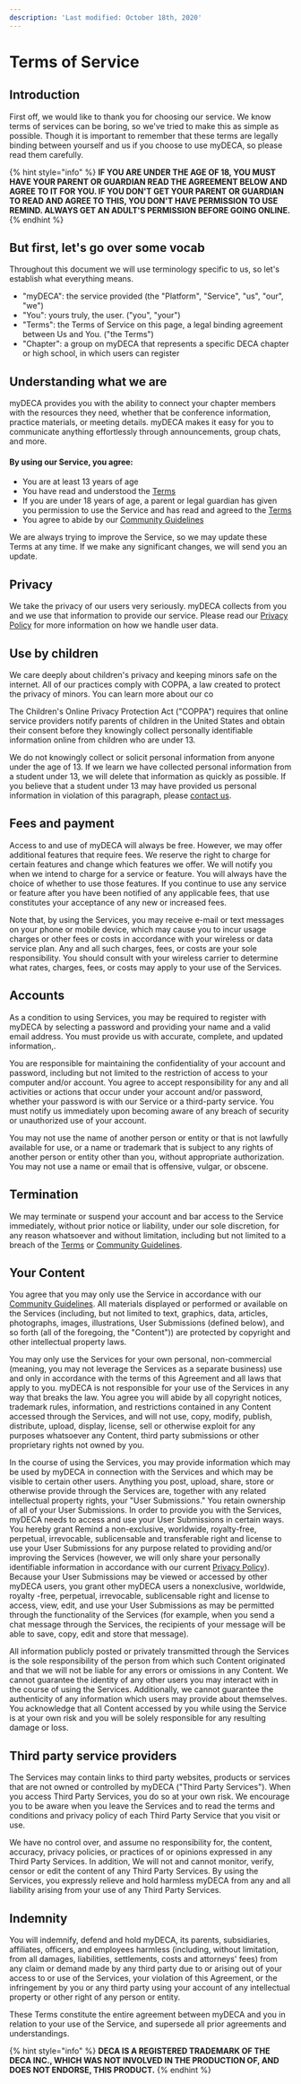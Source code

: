 ```yaml
---
description: 'Last modified: October 18th, 2020'
---
```


# Terms of Service

## Introduction

First off, we would like to thank you for choosing our service. We know terms of services can be boring, so we've tried to make this as simple as possible. Though it is important to remember that these terms are legally binding between yourself and us if you choose to use myDECA, so please read them carefully.

{% hint style="info" %}
**IF YOU ARE UNDER THE AGE OF 18, YOU MUST HAVE YOUR PARENT OR GUARDIAN READ THE AGREEMENT BELOW AND AGREE TO IT FOR YOU. IF YOU DON'T GET YOUR PARENT OR GUARDIAN TO READ AND AGREE TO THIS, YOU DON'T HAVE PERMISSION TO USE REMIND. ALWAYS GET AN ADULT'S PERMISSION BEFORE GOING ONLINE.**
{% endhint %}

## But first, let's go over some vocab

Throughout this document we will use terminology specific to us, so let's establish what everything means.

* "myDECA": the service provided \(the "Platform", "Service", "us", "our", "we"\)
* "You": yours truly, the user. \("you", "your"\) 
* "Terms": the Terms of Service on this page, a legal binding agreement between Us and You. \("the Terms"\)
* "Chapter": a group on myDECA that represents a specific DECA chapter or high school, in which users can register

## Understanding what we are

myDECA provides you with the ability to connect your chapter members with the resources they need, whether that be conference information, practice materials, or meeting details. myDECA makes it easy for you to communicate anything effortlessly through announcements, group chats, and more.

#### By using our Service, you agree:

* You are at least 13 years of age
* You have read and understood the [Terms](tos.md)
* If you are under 18 years of age, a parent or legal guardian has given you permission to use the Service and has read and agreed to the [Terms](tos.md)
* You agree to abide by our [Community Guidelines](community-guidelines.md)

We are always trying to improve the Service, so we may update these Terms at any time. If we make any significant changes, we will send you an update.   

## Privacy

We take the privacy of our users very seriously. myDECA collects from you and we use that information to provide our service. Please read our [Privacy Policy](privacy.md) for more information on how we handle user data.

## Use by children

We care deeply about children's privacy and keeping minors safe on the internet. All of our practices comply with COPPA, a law created to protect the privacy of minors. You can learn more about our co 

The Children's Online Privacy Protection Act \("COPPA"\) requires that online service providers notify parents of children in the United States and obtain their consent before they knowingly collect personally identifiable information online from children who are under 13.

We do not knowingly collect or solicit personal information from anyone under the age of 13. If we learn we have collected personal information from a student under 13, we will delete that information as quickly as possible. If you believe that a student under 13 may have provided us personal information in violation of this paragraph, please [contact us](mailto:mydeca.app@gmail.com).

## Fees and payment

Access to and use of myDECA will always be free. However, we may offer additional features that require fees. We reserve the right to charge for certain features and change which features we offer. We will notify you when we intend to charge for a service or feature. You will always have the choice of whether to use those features. If you continue to use any service or feature after you have been notified of any applicable fees, that use constitutes your acceptance of any new or increased fees.

Note that, by using the Services, you may receive e-mail or text messages on your phone or mobile device, which may cause you to incur usage charges or other fees or costs in accordance with your wireless or data service plan. Any and all such charges, fees, or costs are your sole responsibility. You should consult with your wireless carrier to determine what rates, charges, fees, or costs may apply to your use of the Services. 

## Accounts

As a condition to using Services, you may be required to register with myDECA by selecting a password and providing your name and a valid email address. You must provide us with accurate, complete, and updated information,.

You are responsible for maintaining the confidentiality of your account and password, including but not limited to the restriction of access to your computer and/or account. You agree to accept responsibility for any and all activities or actions that occur under your account and/or password, whether your password is with our Service or a third-party service. You must notify us immediately upon becoming aware of any breach of security or unauthorized use of your account.

You may not use the name of another person or entity or that is not lawfully available for use, or a name or trademark that is subject to any rights of another person or entity other than you, without appropriate authorization. You may not use a name or email that is offensive, vulgar, or obscene.

## Termination

We may terminate or suspend your account and bar access to the Service immediately, without prior notice or liability, under our sole discretion, for any reason whatsoever and without limitation, including but not limited to a breach of the [Terms](tos.md) or [Community Guidelines](community-guidelines.md).

## Your Content

You agree that you may only use the Service in accordance with our [Community Guidelines](community-guidelines.md). All materials displayed or performed or available on the Services \(including, but not limited to text, graphics, data, articles, photographs, images, illustrations, User Submissions \(defined below\), and so forth \(all of the foregoing, the "Content"\)\) are protected by copyright and other intellectual property laws.

You may only use the Services for your own personal, non-commercial \(meaning, you may not leverage the Services as a separate business\) use and only in accordance with the terms of this Agreement and all laws that apply to you. myDECA is not responsible for your use of the Services in any way that breaks the law. You agree you will abide by all copyright notices, trademark rules, information, and restrictions contained in any Content accessed through the Services, and will not use, copy, modify, publish, distribute, upload, display, license, sell or otherwise exploit for any purposes whatsoever any Content, third party submissions or other proprietary rights not owned by you.

In the course of using the Services, you may provide information which may be used by myDECA in connection with the Services and which may be visible to certain other users. Anything you post, upload, share, store or otherwise provide through the Services are, together with any related intellectual property rights, your "User Submissions." You retain ownership of all of your User Submissions. In order to provide you with the Services, myDECA needs to access and use your User Submissions in certain ways. You hereby grant Remind a non-exclusive, worldwide, royalty-free, perpetual, irrevocable, sublicensable and transferable right and license to use your User Submissions for any purpose related to providing and/or improving the Services \(however, we will only share your personally identifiable information in accordance with our current [Privacy Policy](privacy.md)\). Because your User Submissions may be viewed or accessed by other myDECA users, you grant other myDECA users a nonexclusive, worldwide, royalty -free, perpetual, irrevocable, sublicensable right and license to access, view, edit, and use your User Submissions as may be permitted through the functionality of the Services \(for example, when you send a chat message through the Services, the recipients of your message will be able to save, copy, edit and store that message\).

All information publicly posted or privately transmitted through the Services is the sole responsibility of the person from which such Content originated and that we will not be liable for any errors or omissions in any Content. We cannot guarantee the identity of any other users you may interact with in the course of using the Services. Additionally, we cannot guarantee the authenticity of any information which users may provide about themselves. You acknowledge that all Content accessed by you while using the Service is at your own risk and you will be solely responsible for any resulting damage or loss.

## Third party service providers

The Services may contain links to third party websites, products or services that are not owned or controlled by myDECA \("Third Party Services"\). When you access Third Party Services, you do so at your own risk. We encourage you to be aware when you leave the Services and to read the terms and conditions and privacy policy of each Third Party Service that you visit or use.

We have no control over, and assume no responsibility for, the content, accuracy, privacy policies, or practices of or opinions expressed in any Third Party Services. In addition, We will not and cannot monitor, verify, censor or edit the content of any Third Party Services. By using the Services, you expressly relieve and hold harmless myDECA from any and all liability arising from your use of any Third Party Services. 

## Indemnity

You will indemnify, defend and hold myDECA, its parents, subsidiaries, affiliates, officers, and employees harmless \(including, without limitation, from all damages, liabilities, settlements, costs and attorneys' fees\) from any claim or demand made by any third party due to or arising out of your access to or use of the Services, your violation of this Agreement, or the infringement by you or any third party using your account of any intellectual property or other right of any person or entity.

These Terms constitute the entire agreement between myDECA and you in relation to your use of the Service, and supersede all prior agreements and understandings.

{% hint style="info" %}
**DECA IS A REGISTERED TRADEMARK OF THE DECA INC., WHICH WAS NOT INVOLVED IN THE PRODUCTION OF, AND DOES NOT ENDORSE, THIS PRODUCT.**
{% endhint %}

